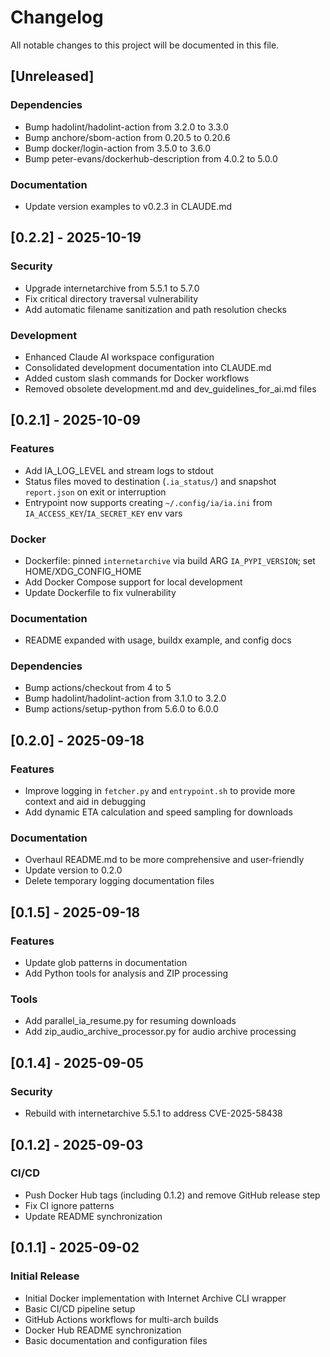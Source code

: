 # Changelog

All notable changes to this project will be documented in this file.

## [Unreleased]

### Dependencies
- Bump hadolint/hadolint-action from 3.2.0 to 3.3.0
- Bump anchore/sbom-action from 0.20.5 to 0.20.6
- Bump docker/login-action from 3.5.0 to 3.6.0
- Bump peter-evans/dockerhub-description from 4.0.2 to 5.0.0

### Documentation
- Update version examples to v0.2.3 in CLAUDE.md

## [0.2.2] - 2025-10-19

### Security
- Upgrade internetarchive from 5.5.1 to 5.7.0
- Fix critical directory traversal vulnerability
- Add automatic filename sanitization and path resolution checks

### Development
- Enhanced Claude AI workspace configuration
- Consolidated development documentation into CLAUDE.md
- Added custom slash commands for Docker workflows
- Removed obsolete development.md and dev_guidelines_for_ai.md files

## [0.2.1] - 2025-10-09

### Features
- Add IA_LOG_LEVEL and stream logs to stdout
- Status files moved to destination (`.ia_status/`) and snapshot `report.json` on exit or interruption
- Entrypoint now supports creating `~/.config/ia/ia.ini` from `IA_ACCESS_KEY`/`IA_SECRET_KEY` env vars

### Docker
- Dockerfile: pinned `internetarchive` via build ARG `IA_PYPI_VERSION`; set HOME/XDG_CONFIG_HOME
- Add Docker Compose support for local development
- Update Dockerfile to fix vulnerability

### Documentation
- README expanded with usage, buildx example, and config docs

### Dependencies
- Bump actions/checkout from 4 to 5
- Bump hadolint/hadolint-action from 3.1.0 to 3.2.0
- Bump actions/setup-python from 5.6.0 to 6.0.0

## [0.2.0] - 2025-09-18

### Features
- Improve logging in `fetcher.py` and `entrypoint.sh` to provide more context and aid in debugging
- Add dynamic ETA calculation and speed sampling for downloads

### Documentation
- Overhaul README.md to be more comprehensive and user-friendly
- Update version to 0.2.0
- Delete temporary logging documentation files

## [0.1.5] - 2025-09-18

### Features
- Update glob patterns in documentation
- Add Python tools for analysis and ZIP processing

### Tools
- Add parallel_ia_resume.py for resuming downloads
- Add zip_audio_archive_processor.py for audio archive processing

## [0.1.4] - 2025-09-05

### Security
- Rebuild with internetarchive 5.5.1 to address CVE-2025-58438

## [0.1.2] - 2025-09-03

### CI/CD
- Push Docker Hub tags (including 0.1.2) and remove GitHub release step
- Fix CI ignore patterns
- Update README synchronization

## [0.1.1] - 2025-09-02

### Initial Release
- Initial Docker implementation with Internet Archive CLI wrapper
- Basic CI/CD pipeline setup
- GitHub Actions workflows for multi-arch builds
- Docker Hub README synchronization
- Basic documentation and configuration files
